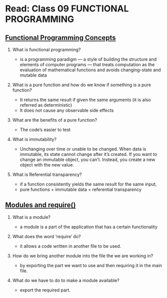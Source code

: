 # Read: Class 09 FUNCTIONAL PROGRAMMING

## [Functional Programming Concepts](https://medium.com/the-renaissance-developer/concepts-of-functional-programming-in-javascript-6bc84220d2aa)

1. What is functional programming?

   - is a programming paradigm — a style of building the structure and elements of computer programs — that treats computation as the evaluation of mathematical functions and avoids changing-state and mutable data

1. What is a pure function and how do we know if something is a pure function?

   - It returns the same result if given the same arguments (it is also referred as deterministic)
   - It does not cause any observable side effects

1. What are the benefits of a pure function?

   - The code’s easier to test

1. What is immutability?

   - Unchanging over time or unable to be changed. When data is immutable, its state cannot change after it’s created. If you want to change an immutable object, you can’t. Instead, you create a new object with the new value.

1. What is Referential transparency?

   - if a function consistently yields the same result for the same input,
   - pure functions + immutable data = referential transparency

## [Modules and require()](https://www.youtube.com/watch?v=xHLd36QoS4k)

1. What is a module?

   - a module is a part of the application that has a certain functionality

1. What does the word ‘require’ do?

   - it allows a code written in another file to be used.

1. How do we bring another module into the file the we are working in?

   - by exporting the part we want to use and then requiring it in the main file.

1. What do we have to do to make a module available?

   - export the required part.


